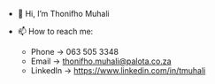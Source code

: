 - 👋 Hi, I’m Thonifho Muhali

- 📫 How to reach me: 
  -   Phone     ->  063 505 3348
  -   Email     ->  thonifho.muhali@palota.co.za
  -   LinkedIn  ->  https://www.linkedin.com/in/tmuhali

<!---
tony-rsa/tony-rsa is a ✨ special ✨ repository because its `README.md` (this file) appears on your GitHub profile.
You can click the Preview link to take a look at your changes.
--->
